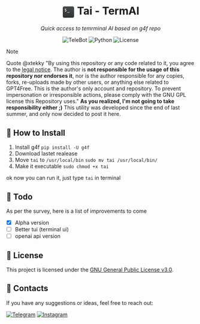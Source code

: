 <h1 align="center"><img src="https://raw.githubusercontent.com/elementary/icons/main/apps/64/utilities-terminal.svg" alt="Terminal Icon" width="34" height="34" style="vertical-align: middle;"> Tai - TermAI</h1>
<p align="center"><i>Quick access to temrminal AI based on g4f repo</i></p>
<div align="center">
  <img src="https://img.shields.io/badge/g4f-Pip-blue" alt="TeleBot">
  <img src="https://img.shields.io/badge/Python-3.12.2-blue" alt="Python">
  <img src="https://img.shields.io/badge/License-GPL%20v3-blue" alt="License">
</div>

> [!NOTE]  
Quote @xtekky "By using this repository or any code related to it, you agree to the [legal notice](https://github.com/xtekky/gpt4free/blob/main/LEGAL_NOTICE.md). The author is **not responsible for the usage of this repository nor endorses it**, nor is the author responsible for any copies, forks, re-uploads made by other users, or anything else related to GPT4Free. This is the author's only account and repository. To prevent impersonation or irresponsible actions, please comply with the GNU GPL license this Repository uses." **As you realized, I'm not going to take responsibility either ;)** This utility was developed since the end of last summer, and only now decided to post it here.

## 📂 How to Install

1. Install g4f `pip install -U g4f`
2. Download lastet realease
3. Move `tai` to `/usr/local/bin` `sudo mv tai /usr/local/bin/`
4. Make it executable `sudo chmod +x tai`

ok now you can run it, just type `tai` in terminal

  ## 📝 Todo
As per the survey, here is a list of improvements to come
- [x] Alpha version
- [ ] Better tui (terminal ui)
- [ ] openai api version

## 📃 License

This project is licensed under the [GNU General Public License v3.0](https://github.com/SFmindMAP/MdBooks_bot/blob/main/LICENSE).

## 📕 Contacts
If you have any suggestions or ideas, feel free to reach out:

[![Telegram](https://img.shields.io/badge/Telegram-2376FF?style=for-the-badge&labelColor=white&logo=telegram&logoColor=2376FF)](https://t.me/sf_mindmap1)
[![Instagram](https://img.shields.io/badge/instagram-6A962D?style=for-the-badge&labelColor=white&logo=instagram&logoColor=6A962D)](https://www.instagram.com/sleryfink?igsh=YWlsNDl1bGZqZWQ1)
            
